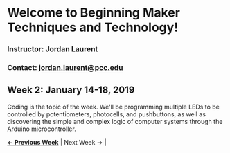 # Welcome to Beginning Maker Techniques and Technology!

### Instructor: Jordan Laurent 
### Contact: <jordan.laurent@pcc.edu>

## Week 2: January 14-18, 2019

Coding is the topic of the week. We'll be programming multiple LEDs to be controlled by potentiometers, photocells, and pushbuttons, as well as discovering the simple and complex logic of computer systems through the Arduino microcontroller.

**[&larr; Previous Week](https://jlaurentpdx.github.io/beginning-maker-tech/week1)** | Next Week &rarr; |
